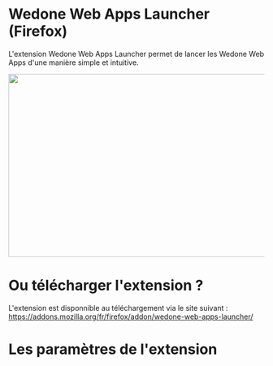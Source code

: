 # Wedone Web Apps Launcher (Firefox)
L'extension Wedone Web Apps Launcher permet de lancer les Wedone Web Apps d'une manière simple et intuitive.

<p align="center">
<img src="https://github.com/WedoneOfficiel/Wedone-Web-Apps-Firefox-Launcher/assets/110472725/536eb2b6-ca8d-41a7-8589-51c3ca847cd2" width="683" height="361"/>
</p>

# Ou télécharger l'extension ?
L'extension est disponnible au téléchargement via le site suivant : https://addons.mozilla.org/fr/firefox/addon/wedone-web-apps-launcher/

# Les paramètres de l'extension

